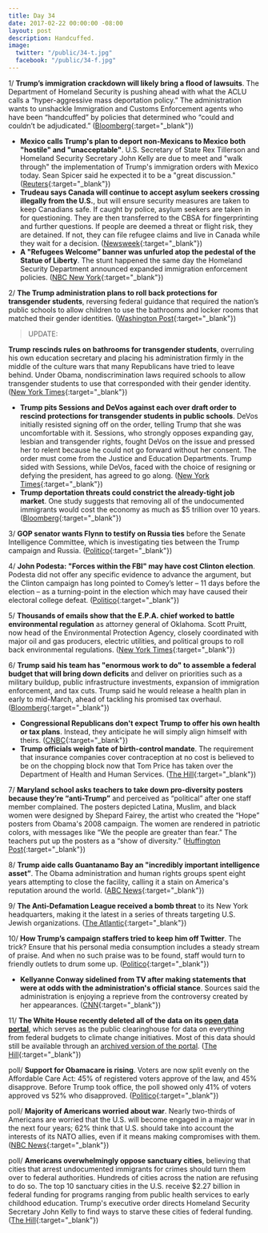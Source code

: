 ```yaml
---
title: Day 34
date: 2017-02-22 00:00:00 -08:00
layout: post
description: Handcuffed.
image:
  twitter: "/public/34-t.jpg"
  facebook: "/public/34-f.jpg"
---
```


1/ **Trump’s immigration crackdown will likely bring a flood of lawsuits**. The Department of Homeland Security is pushing ahead with what the ACLU calls a “hyper-aggressive mass deportation policy.” The administration wants to unshackle Immigration and Customs Enforcement agents who have been “handcuffed” by policies that determined who “could and couldn’t be adjudicated.” ([Bloomberg](https://www.bloomberg.com/politics/articles/2017-02-22/trump-s-immigration-crackdown-likely-to-bring-lawsuit-flood){:target="_blank"})

* **Mexico calls Trump's plan to deport non-Mexicans to Mexico both "hostile" and "unacceptable"**. U.S. Secretary of State Rex Tillerson and Homeland Security Secretary John Kelly are due to meet and "walk through" the implementation of Trump's immigration orders with Mexico today. Sean Spicer said he expected it to be a "great discussion." ([Reuters](http://www.reuters.com/article/us-usa-mexico-idUSKBN16127O){:target="_blank"})
* **Trudeau says Canada will continue to accept asylum seekers crossing illegally from the U.S.**, but will ensure security measures are taken to keep Canadians safe. If caught by police, asylum seekers are taken in for questioning. They are then transferred to the CBSA for fingerprinting and further questions. If people are deemed a threat or flight risk, they are detained. If not, they can file refugee claims and live in Canada while they wait for a decision. ([Newsweek](http://www.newsweek.com/justin-trudeau-canada-immigration-border-border-crossing-559340){:target="_blank"})
* **A "Refugees Welcome” banner was unfurled atop the pedestal of the Statue of Liberty**. The stunt happened the same day the Homeland Security Department announced expanded immigration enforcement policies. ([NBC New York](http://www.nbcnewyork.com/news/local/Refugees-Welcome-Banner-Unfurled-Statue-of-Liberty-414405873.html){:target="_blank"})

2/ **The Trump administration plans to roll back protections for transgender students**, reversing federal guidance that required the nation’s public schools to allow children to use the bathrooms and locker rooms that matched their gender identities. ([Washington Post](https://www.washingtonpost.com/local/education/trump-administration-poised-to-change-transgender-student-bathroom-guidelines/2017/02/21/cd690204-f7bf-11e6-9845-576c69081518_story.html){:target="_blank"})

> UPDATE:
>
**Trump rescinds rules on bathrooms for transgender students**, overruling his own education secretary and placing his administration firmly in the middle of the culture wars that many Republicans have tried to leave behind. Under Obama, nondiscrimination laws required schools to allow transgender students to use that corresponded with their gender identity. ([New York Times](https://www.nytimes.com/2017/02/22/us/politics/devos-sessions-transgender-students-rights.html){:target="_blank"})
>

* **Trump pits Sessions and DeVos against each over draft order to rescind protections for transgender students in public schools**. DeVos initially resisted signing off on the order, telling Trump that she was uncomfortable with it. Sessions, who strongly opposes expanding gay, lesbian and transgender rights, fought DeVos on the issue and pressed her to relent because he could not go forward without her consent. The order must come from the Justice and Education Departments. Trump sided with Sessions, while DeVos, faced with the choice of resigning or defying the president, has agreed to go along. ([New York Times](https://www.nytimes.com/2017/02/22/us/politics/devos-sessions-transgender-students-rights.html){:target="_blank"})
* **Trump deportation threats could constrict the already-tight job market**. One study suggests that removing all of the undocumented immigrants would cost the economy as much as $5 trillion over 10 years. ([Bloomberg](https://www.bloomberg.com/politics/articles/2017-02-22/trump-deportation-threats-to-constrict-already-tight-job-market){:target="_blank"})

3/ **GOP senator wants Flynn to testify on Russia ties** before the Senate Intelligence Committee, which is investigating ties between the Trump campaign and Russia. ([Politico](http://www.politico.com/story/2017/02/mike-flynn-russia-ties-investigation-235272){:target="_blank"})

4/ **John Podesta: "Forces within the FBI" may have cost Clinton election**. Podesta did not offer any specific evidence to advance the argument, but the Clinton campaign has long pointed to Comey’s letter – 11 days before the election – as a turning-point in the election which may have caused their electoral college defeat. ([Politico](http://www.politico.com/story/2017/02/john-podesta-fbi-clinton-election-trump-235229){:target="_blank"})

5/ **Thousands of emails show that the E.P.A. chief worked to battle environmental regulation** as attorney general of Oklahoma. Scott Pruitt, now head of the Environmental Protection Agency, closely coordinated with major oil and gas producers, electric utilities, and political groups to roll back environmental regulations. ([New York Times](https://www.nytimes.com/2017/02/22/us/politics/scott-pruitt-environmental-protection-agency.html){:target="_blank"})

6/ **Trump said his team has "enormous work to do" to assemble a federal budget that will bring down deficits** and deliver on priorities such as a military buildup, public infrastructure investments, expansion of immigration enforcement, and tax cuts. Trump said he would release a health plan in early to mid-March, ahead of tackling his promised tax overhaul. ([Bloomberg](https://www.bloomberg.com/politics/articles/2017-02-22/trump-says-enormous-work-ahead-on-budget-to-deliver-priorities){:target="_blank"})

* **Congressional Republicans don't expect Trump to offer his own health or tax plans**. Instead, they anticipate he will simply align himself with theirs. ([CNBC](http://www.cnbc.com/2017/02/22/congressional-republicans-dont-expect-trump-to-offer-his-own-health-or-tax-plans.html){:target="_blank"})
* **Trump officials weigh fate of birth-control mandate**. The requirement that insurance companies cover contraception at no cost is believed to be on the chopping block now that Tom Price has taken over the Department of Health and Human Services. ([The Hill](http://thehill.com/policy/healthcare/320166-trump-officials-weigh-fate-of-birth-control-mandate){:target="_blank"})

7/ **Maryland school asks teachers to take down pro-diversity posters because they’re “anti-Trump”** and perceived as “political” after one staff member complained. The posters depicted Latina, Muslim, and black women were designed by Shepard Fairey, the artist who created the “Hope” posters from Obama's 2008 campaign. The women are rendered in patriotic colors, with messages like “We the people are greater than fear.” The teachers put up the posters as a “show of diversity.” ([Huffington Post](http://www.huffingtonpost.com/entry/school-pro-diversity-posters-trump_us_58ac87b9e4b0e784faa21446){:target="_blank"})

8/ **Trump aide calls Guantanamo Bay an "incredibly important intelligence asset”**. The Obama administration and human rights groups spent eight years attempting to close the facility, calling it a stain on America's reputation around the world. ([ABC News](http://abcnews.go.com/Politics/top-trump-aide-calls-guantanamo-bay-incredibly-important/story?id=45655026){:target="_blank"})

9/ **The Anti-Defamation League received a bomb threat** to its New York headquarters, making it the latest in a series of threats targeting U.S. Jewish organizations. ([The Atlantic](http://www.theatlantic.com/liveblogs/2017/02/news-today/517437/14802/){:target="_blank"})

10/ **How Trump’s campaign staffers tried to keep him off Twitter**. The trick? Ensure that his personal media consumption includes a steady stream of praise. And when no such praise was to be found, staff would turn to friendly outlets to drum some up. ([Politico](http://www.politico.com/story/2017/02/trump-twitter-staffer-235263){:target="_blank"})

* **Kellyanne Conway sidelined from TV after making statements that were at odds with the administration's official stance**. Sources said the administration is enjoying a reprieve from the controversy created by her appearances. ([CNN](http://money.cnn.com/2017/02/22/media/kellyanne-conway-sidelined-from-tv/){:target="_blank"})

11/ **The White House recently deleted all of the data on its [open data portal](https://open.whitehouse.gov/)**, which serves as the public clearinghouse for data on everything from federal budgets to climate change initiatives. Most of this data should still be available through an [archived version of the portal](https://open.obamawhitehouse.archives.gov/). ([The Hill](http://thehill.com/blogs/pundits-blog/technology/320511-why-is-federal-government-data-disappearing){:target="_blank"})

poll/ **Support for Obamacare is rising**. Voters are now split evenly on the Affordable Care Act: 45% of registered voters approve of the law, and 45% disapprove. Before Trump took office, the poll showed only 41% of voters approved vs 52% who disapproved. ([Politico](http://www.politico.com/story/2017/02/obamacare-repeal-replace-poll-235245){:target="_blank"})

poll/ **Majority of Americans worried about war**. Nearly two-thirds of Americans are worried that the U.S. will become engaged in a major war in the next four years; 62% think that U.S. should take into account the interests of its NATO allies, even if it means making compromises with them. ([NBC News](http://www.nbcnews.com/feature/data-points/poll-majority-americans-worried-about-war-feel-favorably-toward-nato-n723931){:target="_blank"})

poll/ **Americans overwhelmingly oppose sanctuary cities**, believing that cities that arrest undocumented immigrants for crimes should turn them over to federal authorities. Hundreds of cities across the nation are refusing to do so. The top 10 sanctuary cities in the U.S. receive $2.27 billion in federal funding for programs ranging from public health services to early childhood education. Trump's executive order directs Homeland Security Secretary John Kelly to find ways to starve these cities of federal funding. ([The Hill](http://thehill.com/homenews/administration/320487-poll-americans-overwhelmingly-oppose-sanctuary-cities){:target="_blank"})
